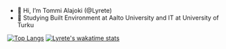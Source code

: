 - 👋 Hi, I’m Tommi Alajoki (@Lyrete)
- 🏫 Studying Built Environment at Aalto University and IT at University of Turku

[![Top Langs](https://github-readme-stats.vercel.app/api/top-langs/?username=lyrete&layout=compact&theme=dark)](https://github.com/anuraghazra/github-readme-stats)
[![Lyrete's wakatime stats](https://github-readme-stats.vercel.app/api/wakatime?username=lyrete&theme=dark&v=2)](https://github.com/anuraghazra/github-readme-stats)

<!---
Lyrete/Lyrete is a ✨ special ✨ repository because its `README.md` (this file) appears on your GitHub profile.
You can click the Preview link to take a look at your changes.
--->
